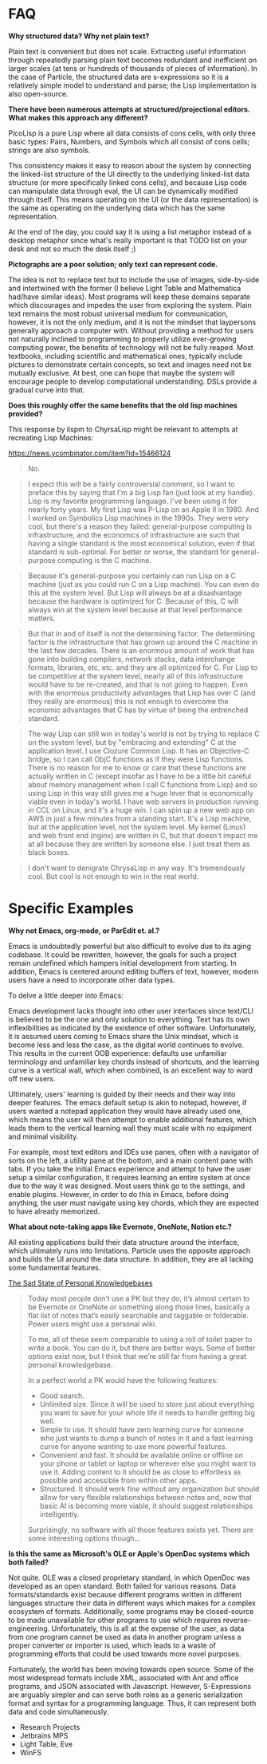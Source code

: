 FAQ
===

**Why structured data? Why not plain text?**

Plain text is convenient but does not scale. Extracting useful information through repeatedly parsing plain text becomes redundant and inefficient on larger scales (at tens or hundreds of thousands of pieces of information). In the case of Particle, the structured data are s-expressions so it is a relatively simple model to understand and parse; the Lisp implementation is also open-source.

**There have been numerous attempts at structured/projectional editors. What makes this approach any different?**

PicoLisp is a pure Lisp where all data consists of cons cells, with only three basic types: Pairs, Numbers, and Symbols which all consist of cons cells; strings are also symbols.

This consistency makes it easy to reason about the system by connecting the linked-list structure of the UI directly to the underlying linked-list data structure (or more specifically linked cons cells), and because Lisp code can manipulate data through eval, the UI can be dynamically modified through itself. This means operating on the UI (or the data representation) is the same as operating on the underlying data which has the same representation.

At the end of the day, you could say it is using a list metaphor instead of a desktop metaphor since what's really important is that TODO list on your desk and not so much the desk itself ;)

**Pictographs are a poor solution; only text can represent code.**

The idea is not to replace text but to include the use of images, side-by-side and intertwined with the former (I believe Light Table and Mathematica had/have similar ideas). Most programs will keep these domains separate which discourages and impedes the user from exploring the system. Plain text remains the most robust universal medium for communication, however, it is not the only medium, and it is not the mindset that laypersons generally approach a computer with. Without providing a method for users not naturally inclined to programming to properly utilize ever-growing computing power, the benefits of technology will not be fully reaped. Most textbooks, including scientific and mathematical ones, typically include pictures to demonstrate certain concepts, so text and images need not be mutually exclusive. At best, one can hope that maybe the system will encourage people to develop computational understanding. DSLs provide a gradual curve into that.

**Does this roughly offer the same benefits that the old lisp machines provided?**

This response by lispm to ChyrsaLisp might be relevant to attempts at recreating Lisp Machines:

https://news.ycombinator.com/item?id=15466124

> No.

> I expect this will be a fairly controversial comment, so I want to preface this by saying that I'm a big Lisp fan (just look at my handle). Lisp is my favorite programming language. I've been using it for nearly forty years. My first Lisp was P-Lisp on an Apple II in 1980. And I worked on Symbolics Lisp machines in the 1990s. They were very cool, but there's a reason they failed: general-purpose computing is infrastructure, and the economics of infrastructure are such that having a single standard is the most economical solution, even if that standard is sub-optimal. For better or worse, the standard for general-purpose computing is the C machine.

> Because it's general-purpose you certainly can run Lisp on a C machine (just as you could run C on a Lisp machine). You can even do this at the system level. But Lisp will always be at a disadvantage because the hardware is optimized for C. Because of this, C will always win at the system level because at that level performance matters.

> But that in and of itself is not the determining factor. The determining factor is the infrastructure that has grown up around the C machine in the last few decades. There is an enormous amount of work that has gone into building compilers, network stacks, data interchange formats, libraries, etc. etc. and they are all optimized for C. For Lisp to be competitive at the system level, nearly all of this infrastructure would have to be re-created, and that is not going to happen. Even with the enormous productivity advantages that Lisp has over C (and they really are enormous) this is not enough to overcome the economic advantages that C has by virtue of being the entrenched standard.

> The way Lisp can still win in today's world is not by trying to replace C on the system level, but by "embracing and extending" C at the application level. I use Clozure Common Lisp. It has an Objective-C bridge, so I can call ObjC functions as if they were Lisp functions. There is no reason for me to know or care that these functions are actually written in C (except insofar as I have to be a little bit careful about memory management when I call C functions from Lisp) and so using Lisp in this way still gives me a huge lever that is economically viable even in today's world. I have web servers in production running in CCL on Linux, and it's a huge win. I can spin up a new web app on AWS in just a few minutes from a standing start. It's a Lisp machine, but at the application level, not the system level. My kernel (Linux) and web front end (nginx) are written in C, but that doesn't impact me at all because they are written by someone else. I just treat them as black boxes.

> I don't want to denigrate ChrysaLisp in any way. It's tremendously cool. But cool is not enough to win in the real world.

# Specific Examples

**Why not Emacs, org-mode, or ParEdit et. al.?**

Emacs is undoubtedly powerful but also difficult to evolve due to its aging codebase. It could be rewritten, however, the goals for such a project remain undefined which hampers initial development from starting. In addition, Emacs is centered around editing buffers of text, however, modern users have a need to incorporate other data types.

To delve a little deeper into Emacs:

Emacs development lacks thought into other user interfaces since text/CLI is believed to be the one and only solution to everything. Text has its own inflexibilities as indicated by the existence of other software. Unfortunately, it is assumed users coming to Emacs share the Unix mindset, which is become less and less the case, as the digital world continues to evolve. This results in the current OOB experience: defaults use unfamiliar terminology and unfamiliar key chords instead of shortcuts, and the learning curve is a vertical wall, which when combined, is an excellent way to ward off new users.
  
Ultimately, users' learning is guided by their needs and their way into deeper features. The emacs default setup is akin to notepad, however, if users wanted a notepad application they would have already used one, which means the user will then attempt to enable additional features, which leads them to the vertical learning wall they must scale with no equipment and minimal visibility.

For example, most text editors and IDEs use panes, often with a navigator of sorts on the left, a utility pane at the bottom, and a main content pane with tabs. If you take the initial Emacs experience and attempt to have the user setup a similar configuration, it requires learning an entire system at once due to the way it was designed. Most users think go to the settings, and enable plugins. However, in order to do this in Emacs, before doing anything, the user must navigate using key chords, which they are expected to have already memorized.
  
**What about note-taking apps like Evernote, OneNote, Notion etc.?**

All existing applications build their data structure around the interface, which ultimately runs into limitations. Particle uses the opposite approach and builds the UI around the data structure. In addition, they are all lacking some fundamental features.

[The Sad State of Personal Knowledgebases](https://marcusvorwaller.com/blog/2015/12/14/personal-knowledgebases/)

> Today most people don’t use a PK but they do, it’s almost certain to be Evernote or OneNote or something along those lines, basically a flat list of notes that’s easily searchable and taggable or folderable. Power users might use a personal wiki.
>
> To me, all of these seem comparable to using a roll of toilet paper to write a book. You can do it, but there are better ways. Some of better options exist now, but I think that we’re still far from having a great personal knowledgebase.
>
> In a perfect world a PK would have the following features:
>
>  * Good search.
>  * Unlimited size. Since it will be used to store just about everything you want to save for your whole life it needs to handle getting big well.
>  * Simple to use. It should have zero learning curve for someone who just wants to dump a bunch of notes in it and a fast learning curve for anyone wanting to use more powerful features.
>  * Convenient and fast. It should be available online or offline on your phone or tablet or laptop or wherever else you might want to use it. Adding content to it should be as close to effortless as possible and accessible from within other apps.
>  * Structured. It should work fine without any organization but should allow for very flexible relationships between notes and, now that basic AI is becoming more viable, it should suggest relationships intelligently.
>
> Surprisingly, no software with all those features exists yet. There are some interesting options though...

**Is this the same as Microsoft's OLE or Apple's OpenDoc systems which both failed?**

Not quite. OLE was a closed proprietary standard, in which OpenDoc was developed as an open standard. Both failed for various reasons. Data formats/standards exist because different programs written in different languages structure their data in different ways which makes for a complex ecosystem of formats. Additionally, some programs may be closed-source to be made unavailable for other programs to use which requires reverse-engineering. Unfortunately, this is all at the expense of the user, as data from one program cannot be used as data in another program unless a proper converter or importer is used, which leads to a waste of programming efforts that could be used towards more novel purposes.

Fortunately, the world has been moving towards open source. Some of the most widespread formats include XML, associated with Ant and office programs, and JSON associated with Javascript. However, S-Expressions are arguably simpler and can serve both roles as a generic serialization format and syntax for a programming language. Thus, it can represent both data and code simultaneously.

* Research Projects
* Jetbrains MPS
* Light Table, Eve
* WinFS
